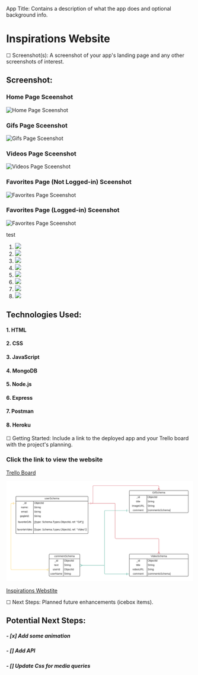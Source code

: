  App Title: Contains a description of what the app does and optional background info.

 # **Inspirations Website**

☐ Screenshot(s): A screenshot of your app's landing page and any other screenshots of interest.

## Screenshot:

### Home Page Sceenshot
![Home Page Sceenshot](/public/images/wireframe-previews/screenshots/homepage-screenshot.png)

### Gifs Page Sceenshot
![Gifs Page Sceenshot](images/wireframe-previews/screenshots/gifs-screenshot.png)

### Videos Page Sceenshot
![Videos Page Sceenshot](../images/wireframe-previews/screenshots/gifs-screenshot.png)

### Favorites Page (Not Logged-in) Sceenshot
![Favorites Page Sceenshot](../public/images/wireframe-previews/screenshots/gifs-screenshot.png)

### Favorites Page (Logged-in) Sceenshot
![Favorites Page Sceenshot](public/images/wireframe-previews/screenshots/homepage-screenshot.png)


test 
1. ![](/public/images/wireframe-previews/screenshots/homepage-screenshot.png)
2. ![](public/images/wireframe-previews/screenshots/homepage-screenshot.png)
3. ![](/images/wireframe-previews/screenshots/homepage-screenshot.png)
4. ![](images/wireframe-previews/screenshots/homepage-screenshot.png)
5. ![](./images/wireframe-previews/screenshots/homepage-screenshot.png)
6. ![](../images/wireframe-previews/screenshots/homepage-screenshot.png)
7. ![](../../wireframe-previews/screenshots/homepage-screenshot.png)
8. ![](../../../wireframe-previews/screenshots/homepage-screenshot.png)

## Technologies Used: 

#### 1. HTML
#### 2. CSS
#### 3. JavaScript
#### 4. MongoDB
#### 5. Node.js
#### 6. Express
#### 7. Postman
#### 8. Heroku



☐ Getting Started: Include a link to the deployed app and your Trello board with the project's planning.

### Click the link to view the website
[Trello Board](https://trello.com/b/Mq3Qp8RD)

![ERD](wireframe-previews/erd/ga-project-2.png)

[Inspirations Webstite]() 


☐ Next Steps: Planned future enhancements (icebox items).
## Potential Next Steps: 

##### - [x] Add some animation
##### - [] Add API
##### - [] Update Css for media queries
